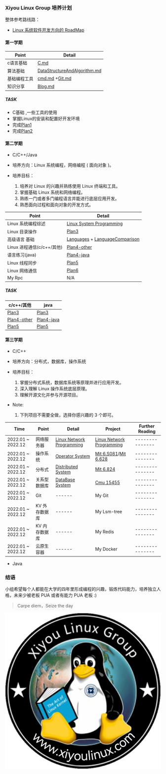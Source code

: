 ### Xiyou Linux Group 培养计划

整体参考路线路：
- [Linux 系统软件开发方向的 RoadMap](https://github.com/xiyou-linuxer/Plan/issues/1)

#### 第一学期
        
| Point              |Detail                                                            |  
| ------------------ | ----------------------------------------------------------------- |
| c语言基础|         [C.md](../preparation/C.md)                              | 
| 算法基础|         [DataStructureAndAlgorithm.md](../preparation/DataStructureAndAlgorithm.md)|
| 基础编程工具|     [cmd.md](../preparation/cmd.md) +[Git.md](../preparation/Git.md)                                 | 
| 知识分享    | [Blog.md](../preparation/Blog.md)                           | 
##### TASK
* C基础 ,一些工具的使用
* 掌握Linux的安装和配置好开发环境
* 完成[Plan1](./old-Plan/Plan1.md)
* 完成[Plan2](.old-Plan/Plan2.md)     

#### 第二学期

* C/C++/Java

* 培养方向：Linux 系统编程，网络编程 ( 面向对象 )。
* 培养目标：
  1. 培养对 Linux 的兴趣并熟练使用 Linux 终端和工具。
  2. 掌握基础 Linux 系统和网络编程。
  3. 熟练一门或者多门编程语言并能进行底层应用开发。
  4. 熟悉面向过程和面向对象的开发方式。

| Point              | Detail                                                            | 
| ------------------ | ----------------------------------------------------------------- | 
| Linux 系统编程综述 | [Linux System Programming](preparation/LinuxSystemProgramming.md) | 
| Linux    目录操作  | [Plan3](old-Plan/Plan3.md)                                        |  
| 高级语言 基础      | [Languages](preparation/Languages.md) + [LanguageComparison](preparation/LanguageComparison.md)                            |  
| Linux    进程通信(c/c++/其他)  | [Plan4-other](old-Plan/Plan4-other.md)                                  |  
| 语言练习(java)   | [Plan4-java](old-Plan/Plan4-java.md)                                  |  
| Linux    线程同步  | [Plan5](old-Plan/Plan5.md)                                                             | 
| Linux    网络通信  | [Plan6 ](old-Plan/plan6-Network.md)                                                             | 
|My Rpc                         |  N/A|

##### TASK
| c/c++/其他              | java                                                            | 
| ------------------ | ----------------------------------------------------------------- | 
| [Plan3](old-Plan/Plan3.md)  |[Plan3](old-Plan/Plan3.md) |
| [Plan4-other](old-Plan/Plan4-other.md)| [Plan4-java](old-Plan/Plan4-java.md)                   |
| [Plan5](old-Plan/Plan5.md)    | [Plan5](old-Plan/Plan5.md)   |


#### 第三学期

* C/C++

* 培养方向：分布式，数据库，操作系统
* 培养目标：
  1. 掌握分布式系统，数据库系统等原理并进行应用开发。
  2. 深入理解 Linux 操作系统底层原理。
  3. 理解开源文化并参与开源项目。

* Note:
  1. 下列项目不需要全做，选择你感兴趣的 3 个即可。

| Time              | Point         | Detail                                                              | Project                                                                                               | Further Reading |
| ----------------- | ------------- | ------------------------------------------------------------------- | ----------------------------------------------------------------------------------------------------- | --------------- |
| 2022.01 ~ 2022.12 | 网络服务器    | [Linux Network Programming](preparation/LinuxNetworkProgramming.md) | [Linux Network Programming](preparation/LinuxNetworkProgramming.md#%E8%87%AA%E6%88%91%E6%A3%80%E9%AA%8C-homework) | --------------- |
| 2022.01 ~ 2022.12 | 操作系统      | [Operator System](preparation/OS.md)                                | [Mit 6.S081](https://pdos.csail.mit.edu/6.S081)/[Mit 6.628](https://pdos.csail.mit.edu/6.828/2018/schedule.html)                                                       | --------------- |
| 2022.01 ~ 2022.12 | 分布式        | [Distributed System](preparation/DistributedSystems.md)             | [Mit 6.824](https://pdos.csail.mit.edu/6.824/)                                                        | --------------- |
| 2022.01 ~ 2022.12 | 关系型数据库  | [DataBase System](preparation/DB.md)                                | [Cmu 15455](https://15445.courses.cs.cmu.edu)                                                                 | --------------- |
| 2022.01 ~ 2022.12 | Git           | ------                                                              | My Git                                                                                                | --------------- |
| 2022.01 ~ 2022.12 | KV 外存数据库 | ------                                                              | My Lsm-tree                                                                                           | --------------- |
| 2022.01 ~ 2022.12 | KV 内存数据库 | ------                                                              | My Redis                                                                                              | --------------- |
| 2022.01 ~ 2022.12 | 云原生 容器   | ------                                                              | My Docker                                                                                             | --------------- |

* Java

<!--  Then? What's next? -->

### 结语

小组希望每个人都能在大学的四年里形成编程的兴趣，锻炼代码能力，培养独立人格，未来少被老板 PUA 或者有能力 PUA 老板 :)

> Carpe diem，Seize the day

![一只来自西安邮电大学的小企鹅](resource/xiyoulinux.jpg)
